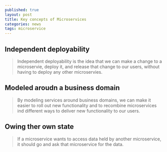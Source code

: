 ```yaml
---
published: true
layout: post
title: Key concepts of Microservices
categories: news
tags: microservice
---
```


## Independent deployability
> Independent deployability is the idea that we can make a change to a microservie, deploy it, and release that change to our users, without having to deploy any other microservies.

## Modeled aroudn a business domain
> By modeling services around business domains, we can make it easier to roll out new functionality and to recombine microservices ind different ways to deliver new functionality to our users. 


## Owing ther own state
> If a microservice wants to access data held by another microservice, it should go and ask that microservice for the data.